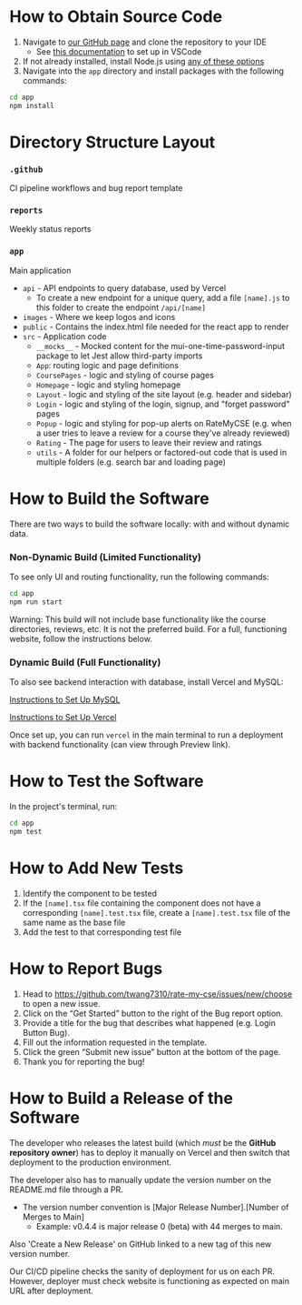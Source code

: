 # How to Obtain Source Code

1. Navigate to [our GitHub page](https://github.com/twang7310/rate-my-cse) and clone the repository to your IDE
    - See [this documentation](https://docs.google.com/document/d/1LwtVxxJOj7jnUVf5e_kKqspS8TplsrqHjAzqN-fwkPc/edit?usp=sharing) to set up in VSCode
2. If not already installed, install Node.js using [any of these options](https://nodejs.org/en/learn/getting-started/how-to-install-nodejs)
3. Navigate into the `app` directory and install packages with the following commands:
```bash
cd app
npm install
```

# Directory Structure Layout

### `.github`
CI pipeline workflows and bug report template
### `reports`
Weekly status reports
### `app`
Main application
-  `api` - API endpoints to query database, used by Vercel
    - To create a new endpoint for a unique query, add a file `[name].js` to this folder to create the endpoint `/api/[name]`
- `images` - Where we keep logos and icons
- `public` - Contains the index.html file needed for the react app to render
- `src` - Application code
    - `__mocks__` - Mocked content for the mui-one-time-password-input package to let Jest allow third-party imports
    - `App`: routing logic and page definitions
    - `CoursePages` - logic and styling of course pages
    - `Homepage` - logic and styling homepage
    - `Layout` - logic and styling of the site layout (e.g. header and sidebar)
    - `Login` - logic and styling of the login, signup, and "forget password" pages
    - `Popup` - logic and styling for pop-up alerts on RateMyCSE (e.g. when a user tries to leave a review for a course they've already reviewed)
    - `Rating` - The page for users to leave their review and ratings
    - `utils` - A folder for our helpers or factored-out code that is used in multiple folders (e.g. search bar and loading page)

# How to Build the Software
There are two ways to build the software locally: with and without dynamic data.

### Non-Dynamic Build (Limited Functionality)

To see only UI and routing functionality, run the following commands:
```bash
cd app
npm run start
```

Warning: This build will not include base functionality like the course directories, reviews, etc. It is not the preferred build. For a full, functioning website, follow the instructions below.

### Dynamic Build (Full Functionality)

To also see backend interaction with database, install Vercel and MySQL:

[Instructions to Set Up MySQL](https://docs.google.com/document/d/1hxllThInRdxMRxFeXJ93Sv0CdyC7pF5A5nCzsViFWR4/edit?usp=sharing)


[Instructions to Set Up Vercel](https://docs.google.com/document/d/1B64yPUQdTuXjUSW5-lY_u1_KKsJCz6n7-R-Csg8UUMg/edit?usp=sharing)

Once set up, you can run `vercel` in the main terminal to run a deployment with backend functionality (can view through Preview link).

# How to Test the Software

In the project's terminal, run:
```bash
cd app
npm test
```

# How to Add New Tests

1. Identify the component to be tested
2. If the `[name].tsx` file containing the component does not have a corresponding `[name].test.tsx` file, create a `[name].test.tsx` file of the same name as the base file
3. Add the test to that corresponding test file

# How to Report Bugs
1. Head to https://github.com/twang7310/rate-my-cse/issues/new/choose to open a new issue.
2. Click on the “Get Started” button to the right of the Bug report option.
3. Provide a title for the bug that describes what happened (e.g. Login Button Bug).
4. Fill out the information requested in the template.
5. Click the green “Submit new issue” button at the bottom of the page.
6. Thank you for reporting the bug!

# How to Build a Release of the Software

The developer who releases the latest build (which *must* be the **GitHub repository owner**) has to deploy it manually on Vercel and then switch that deployment to the production environment.

The developer also has to manually update the version number on the README.md file through a PR. 
- The version number convention is [Major Release Number].[Number of Merges to Main] 
    - Example: v0.4.4 is major release 0 (beta) with 44 merges to main.

Also 'Create a New Release' on GitHub linked to a new tag of this new version number.

Our CI/CD pipeline checks the sanity of deployment for us on each PR. However, deployer must check website is functioning as expected on main URL after deployment.
